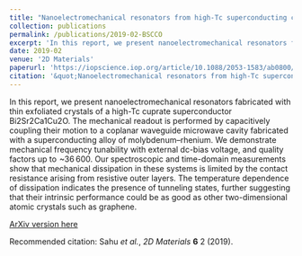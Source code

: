 ```yaml
---
title: "Nanoelectromechanical resonators from high-Tc superconducting crystals of Bi2Sr2Ca1Cu2O$_{8+\delta}$"
collection: publications
permalink: /publications/2019-02-BSCCO
excerpt: 'In this report, we present nanoelectromechanical resonators fabricated with thin exfoliated crystals of a high-T c cuprate superconductor Bi2Sr2Ca1Cu2O. The mechanical readout is performed by capacitively coupling their motion to a coplanar waveguide microwave cavity fabricated with a superconducting alloy of molybdenum–rhenium. We demonstrate mechanical frequency tunability with external dc-bias voltage, and quality factors up to  ~36 600. Our spectroscopic and time-domain measurements show that mechanical dissipation in these systems is limited by the contact resistance arising from resistive outer layers. The temperature dependence of dissipation indicates the presence of tunneling states, further suggesting that their intrinsic performance could be as good as other two-dimensional atomic crystals such as graphene.'
date: 2019-02
venue: '2D Materials'
paperurl: 'https://iopscience.iop.org/article/10.1088/2053-1583/ab0800/meta'
citation: '&quot;Nanoelectromechanical resonators from high-Tc superconducting crystals of BSCCO&quot; Sahu <i>et al.</i>, <i>2D Materials</i> <b>6</b> 2 (2019)'
---
```

In this report, we present nanoelectromechanical resonators fabricated with thin exfoliated crystals of a high-Tc cuprate superconductor Bi2Sr2Ca1Cu2O. The mechanical readout is performed by capacitively coupling their motion to a coplanar waveguide microwave cavity fabricated with a superconducting alloy of molybdenum–rhenium. We demonstrate mechanical frequency tunability with external dc-bias voltage, and quality factors up to  ~36 600. Our spectroscopic and time-domain measurements show that mechanical dissipation in these systems is limited by the contact resistance arising from resistive outer layers. The temperature dependence of dissipation indicates the presence of tunneling states, further suggesting that their intrinsic performance could be as good as other two-dimensional atomic crystals such as graphene.

[ArXiv version here](https://arxiv.org/pdf/1902.06896.pdf)

Recommended citation: Sahu _et al._, _2D Materials_ **6** 2 (2019).